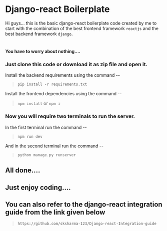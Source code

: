 # Django-react Boilerplate

Hi guys... this is the basic django-react boilerplate code created by me to start with the combination of the best frontend framework `reactjs` and the best backend framework `django`.
#
**You have to worry about nothing....**
### Just clone this code or download it as zip file and open it.
Install the backend requirements using the command --

> ```pip install -r requirements.txt```

Install the frontend dependencies using the command --
 
> ```npm install``` or ```npm i```

### Now you will require two terminals to run the server.
In the first terminal run the command --

> ```npm run dev```

And in the second terminal run the command --

> ```python manage.py runserver```
## All done....
## Just enjoy coding....

## You can also refer to the django-react integration guide from the link given below 
> `https://github.com/sksharma-123/Django-react-Integration-guide`

